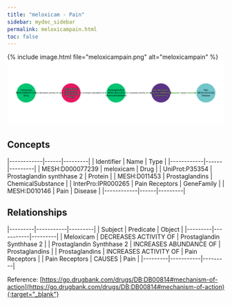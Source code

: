 ```yaml
---
title: "meloxicam - Pain"
sidebar: mydoc_sidebar
permalink: meloxicampain.html
toc: false 
---
```


{% include image.html file="meloxicampain.png" alt="meloxicampain" %}![Path Visualization](/images/meloxicampain.png)

## Concepts

|------------|------|---------|
| Identifier | Name | Type    |
|------------|------|---------|
| MESH:D000077239 | meloxicam | Drug |
| UniProt:P35354 | Prostaglandin synthhase 2 | Protein |
| MESH:D011453 | Prostaglandins | ChemicalSubstance |
| InterPro:IPR000265 | Pain Receptors | GeneFamily |
| MESH:D010146 | Pain | Disease |
|------------|------|---------|

## Relationships

|---------|-----------|---------|
| Subject | Predicate | Object  |
|---------|-----------|---------|
| Meloxicam | DECREASES ACTIVITY OF | Prostaglandin Synthhase 2 |
| Prostaglandin Synthhase 2 | INCREASES ABUNDANCE OF | Prostaglandins |
| Prostaglandins | INCREASES ACTIVITY OF | Pain Receptors |
| Pain Receptors | CAUSES | Pain |
|---------|-----------|---------|

Reference: [https://go.drugbank.com/drugs/DB:DB00814#mechanism-of-action](https://go.drugbank.com/drugs/DB:DB00814#mechanism-of-action){:target="_blank"}